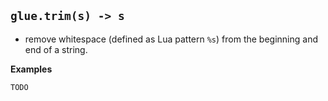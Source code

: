 ## `glue.trim(s) -> s` ##
  * remove whitespace (defined as Lua pattern `%s`) from the beginning and end of a string.

**Examples**
```
TODO
```